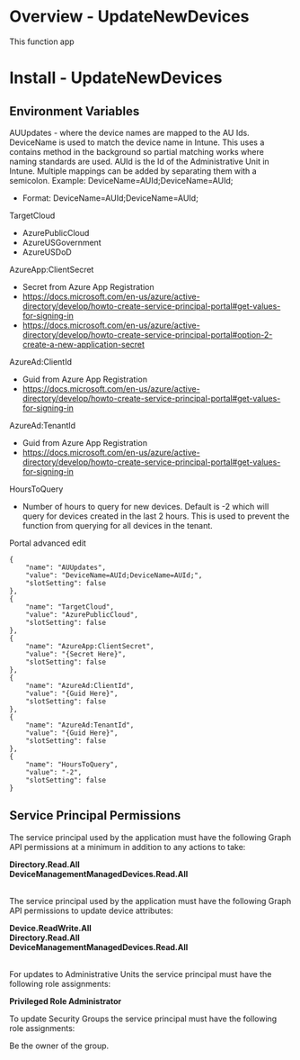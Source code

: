 ﻿# Overview - UpdateNewDevices
This function app

# Install - UpdateNewDevices

## Environment Variables 
AUUpdates - where the device names are mapped to the AU Ids. DeviceName is used to match the device name in Intune. This uses a contains method in the background so partial matching works where naming standards are used. AUId is the Id of the Administrative Unit in Intune. Multiple mappings can be added by separating them with a semicolon. Example: DeviceName=AUId;DeviceName=AUId;
- Format: DeviceName=AUId;DeviceName=AUId;

TargetCloud
- AzurePublicCloud
- AzureUSGovernment
- AzureUSDoD

AzureApp:ClientSecret
- Secret from Azure App Registration
- https://docs.microsoft.com/en-us/azure/active-directory/develop/howto-create-service-principal-portal#get-values-for-signing-in
- https://docs.microsoft.com/en-us/azure/active-directory/develop/howto-create-service-principal-portal#option-2-create-a-new-application-secret


AzureAd:ClientId
- Guid from Azure App Registration
- https://docs.microsoft.com/en-us/azure/active-directory/develop/howto-create-service-principal-portal#get-values-for-signing-in

AzureAd:TenantId
- Guid from Azure App Registration
- https://docs.microsoft.com/en-us/azure/active-directory/develop/howto-create-service-principal-portal#get-values-for-signing-in

HoursToQuery
- Number of hours to query for new devices. Default is -2 which will query for devices created in the last 2 hours. This is used to prevent the function from querying for all devices in the tenant.

Portal advanced edit
```
{
	"name": "AUUpdates",
	"value": "DeviceName=AUId;DeviceName=AUId;",
	"slotSetting": false
},
{
	"name": "TargetCloud",
	"value": "AzurePublicCloud",
	"slotSetting": false
},
{
	"name": "AzureApp:ClientSecret",
	"value": "{Secret Here}",
	"slotSetting": false
},
{
	"name": "AzureAd:ClientId",
	"value": "{Guid Here}",
	"slotSetting": false
},
{
	"name": "AzureAd:TenantId",
	"value": "{Guid Here}",
	"slotSetting": false
},
{
	"name": "HoursToQuery",
	"value": "-2",
	"slotSetting": false
}
```

## Service Principal Permissions
The service principal used by the application must have the following Graph API permissions at a minimum in addition to any actions to take:

<b>
Directory.Read.All<br/>
DeviceManagementManagedDevices.Read.All<br/>
</b>
<br/>

The service principal used by the application must have the following Graph API permissions to update device attributes:

<b>
Device.ReadWrite.All<br/>
Directory.Read.All<br/>
DeviceManagementManagedDevices.Read.All<br/>
</b>
<br/>

For updates to Administrative Units the service principal must have the following role assignments:

<b>
Privileged Role Administrator<br/>
</b>

To update Security Groups the service principal must have the following role assignments:

Be the owner of the group.